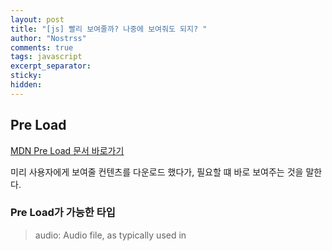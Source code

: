```yaml
---
layout: post
title: "[js] 빨리 보여줄까? 나중에 보여줘도 되지? "
author: "Nostrss"
comments: true
tags: javascript 
excerpt_separator:
sticky:
hidden:
---
```


## Pre Load
[MDN Pre Load 문서 바로가기](https://developer.mozilla.org/en-US/docs/Web/HTML/Link_types/preload)

미리 사용자에게 보여줄 컨텐츠를 다운로드 했다가, 필요할 떄 바로 보여주는 것을 말한다.

### Pre Load가 가능한 타입

>audio: Audio file, as typically used in <audio>.
>document: An HTML document intended to be embedded by a <frame> or <iframe>.
>embed: A resource to be embedded inside an <embed> element.
>fetch: Resource to be accessed by a fetch or XHR request, such as an ArrayBuffer or JSON file.
>font: Font file.
>image: Image file.
>object: A resource to be embedded inside an <object> element.
>script: JavaScript file.
>style: CSS stylesheet.
>track: WebVTT file.
>worker: A JavaScript web worker or shared worker.
>video: Video file, as typically used in <video>.

위의 타입들을 보다 보니 생각나는 것이 있다.

```javascript
<link rel="stylesheet" href="style.css">
<script src="main.js" defer></script>
```
그동안 무심결에 사용했던 위의 코드들도 전부 Pre Load 였구나 하는 생각이 든다.

## Lazy Loading
[MDN lazy Loading 문서 바로가기](https://developer.mozilla.org/ko/docs/Web/JavaScript/Reference/Global_Objects/Promise/all)

`Lazy Loading`은 사용자의 행동이나 탐색 패턴에 기반해 유저가 필요할 때 일부 자원(이미지 같은)을 지연해서 로드하는 전략입니다. 통상적으로 이 자원들은 스크롤하여 발견될 때 로드된다.

제대로 구현된 경우에는 자원 지연 로딩은 사용자에게 끊김이 없다는 느낌, 페이지가 움직이기 시작할 때까지 필요한 자원 감소 등 초기 로드 성능 향상에 도움이 된다.

React에서 사용하는 방법 중 하나로 라이브러리가 있다.

[NPM React lazyload 라이브러리 바로가기](https://www.npmjs.com/package/react-lazy-load)

사용방법은 크게 어렵지 않다.

```javascript
import LazyLoad from 'react-lazy-load'; // 설치 후 임포트
 
const MyComponent = () => (
  <div>
    Scroll to load images.
    <div className="filler" />
    // LazyLoad 적용
    <LazyLoad height={762} offsetVertical={300}> 
      <img src='http://apod.nasa.gov/apod/image/1502/HDR_MVMQ20Feb2015ouellet1024.jpg' />
    </LazyLoad>
    <div className="filler" />
    <LazyLoad height={683} offsetTop={200}>
      <img src='http://apod.nasa.gov/apod/image/1502/2015_02_20_conj_bourque1024.jpg' />
    </LazyLoad>
    <div className="filler" />
    <LazyLoad height={480} offsetHorizontal={50}>
      <img src='http://apod.nasa.gov/apod/image/1502/MarsPlume_jaeschke_480.gif' />
    </LazyLoad>
    <div className="filler" />
    <LazyLoad
      height={720}
      onContentVisible={() => console.log('look ma I have been lazyloaded!')}
    >
      <img src='http://apod.nasa.gov/apod/image/1502/ToadSky_Lane_1080_annotated.jpg' />
    </LazyLoad>
    <div className="filler" />
  </div>
);
```






